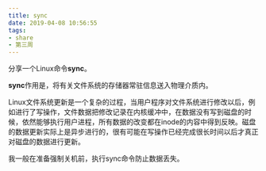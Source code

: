 ```yaml
---
title: sync
date: 2019-04-08 10:56:55
tags:
- share
- 第三周
---
```


分享一个Linux命令**sync**。

**sync**作用是，将有关文件系统的存储器常驻信息送入物理介质内。

Linux文件系统更新是一个复杂的过程，当用户程序对文件系统进行修改以后，例如进行了写操作，文件数据把修改记录在内核缓冲中，在数据没有写到磁盘的时候，依然能够执行用户进程，所有数据的改变都在inode的内容中得到反映。磁盘的数据更新实际上是异步进行的，很有可能在写操作已经完成很长时间以后才真正对磁盘的数据进行更新。

我一般在准备强制关机前，执行sync命令防止数据丢失。
